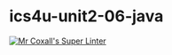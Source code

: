 # ics4u-unit2-06-java

[![Mr Coxall's Super Linter](https://github.com/Aidan-Lalonde-Novales/ics4u-unit2-06-java/workflows/Mr%20Coxall's%20Super%20Linter/badge.svg)](https://github.com/Aidan-Lalonde-Novales/ics4u-unit2-06-java/actions/)
